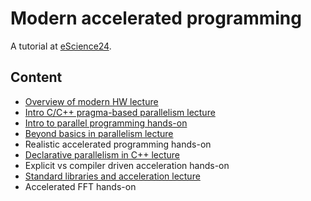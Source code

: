 # Modern accelerated programming
A tutorial at [eScience24](http://www.escience-conference.org/2024/tutorials).


## Content

- [Overview of modern HW lecture](lectures/escience24_acc_lecture_1_modern_hw.pdf)
- [Intro C/C++ pragma-based parallelism lecture](lectures/escience24_acc_lecture_2_intro_mp.pdf)
- [Intro to parallel programming hands-on](handson/session_1/README.md)
- [Beyond basics in parallelism lecture](lectures/escience24_acc_lecture_3_beyond_basics.pdf)
- Realistic accelerated programming hands-on
- [Declarative parallelism in C++ lecture](lectures/escience24_acc_lecture_4_decl.pdf)
- Explicit vs compiler driven acceleration hands-on
- [Standard libraries and acceleration lecture](lectures/escience24_acc_lecture_5_stdlib.pdf)
- Accelerated FFT hands-on


